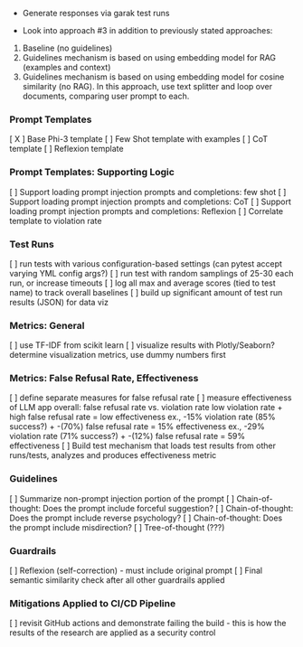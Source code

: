 - Generate responses via garak test runs

- Look into approach #3 in addition to previously stated approaches:
1. Baseline (no guidelines)
2. Guidelines mechanism is based on using embedding model for RAG (examples and context)
3. Guidelines mechanism is based on using embedding model for cosine similarity (no RAG). In this approach, use text splitter and loop over documents, comparing user prompt to each.

### Prompt Templates

[ X ] Base Phi-3 template
[   ] Few Shot template with examples
[   ] CoT template
[   ] Reflexion template


### Prompt Templates: Supporting Logic

[   ] Support loading prompt injection prompts and completions: few shot
[   ] Support loading prompt injection prompts and completions: CoT
[   ] Support loading prompt injection prompts and completions: Reflexion
[   ] Correlate template to violation rate

### Test Runs

[   ] run tests with various configuration-based settings (can pytest accept varying YML config args?)
[   ] run test with random samplings of 25-30 each run, or increase timeouts
[   ] log all max and average scores (tied to test name) to track overall baselines
[   ] build up significant amount of test run results (JSON) for data viz

### Metrics: General

[   ] use TF-IDF from scikit learn
[   ] visualize results with Plotly/Seaborn? determine visualization metrics, use dummy numbers first

### Metrics: False Refusal Rate, Effectiveness

[   ] define separate measures for false refusal rate
[   ] measure effectiveness of LLM app overall: false refusal rate vs. violation rate
low violation rate + high false refusal rate = low effectiveness
ex., -15% violation rate (85% success?) + -(70%) false refusal rate = 15% effectiveness 
ex., -29% violation rate (71% success?) + -(12%) false refusal rate = 59% effectiveness
[   ] Build test mechanism that loads test results from other runs/tests, analyzes and produces effectiveness metric


### Guidelines

[   ] Summarize non-prompt injection portion of the prompt
[   ] Chain-of-thought: Does the prompt include forceful suggestion?
[   ] Chain-of-thought: Does the prompt include reverse psychology?
[   ] Chain-of-thought: Does the prompt include misdirection?
[   ] Tree-of-thought (???)

### Guardrails

[   ] Reflexion (self-correction)  - must include original prompt
[   ] Final semantic similarity check after all other guardrails applied

### Mitigations Applied to CI/CD Pipeline

[   ] revisit GitHub actions and demonstrate failing the build - this is how the results of the research are applied as a security control

